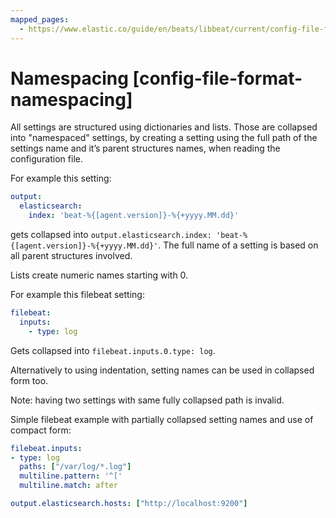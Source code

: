 ```yaml
---
mapped_pages:
  - https://www.elastic.co/guide/en/beats/libbeat/current/config-file-format-namespacing.html
---
```


# Namespacing [config-file-format-namespacing]

All settings are structured using dictionaries and lists. Those are collapsed into "namespaced" settings, by creating a setting using the full path of the settings name and it’s parent structures names, when reading the configuration file.

For example this setting:

```yaml
output:
  elasticsearch:
    index: 'beat-%{[agent.version]}-%{+yyyy.MM.dd}'
```

gets collapsed into `output.elasticsearch.index: 'beat-%{[agent.version]}-%{+yyyy.MM.dd}'`. The full name of a setting is based on all parent structures involved.

Lists create numeric names starting with 0.

For example this filebeat setting:

```yaml
filebeat:
  inputs:
    - type: log
```

Gets collapsed into `filebeat.inputs.0.type: log`.

Alternatively to using indentation, setting names can be used in collapsed form too.

Note: having two settings with same fully collapsed path is invalid.

Simple filebeat example with partially collapsed setting names and use of compact form:

```yaml
filebeat.inputs:
- type: log
  paths: ["/var/log/*.log"]
  multiline.pattern: '^['
  multiline.match: after

output.elasticsearch.hosts: ["http://localhost:9200"]
```

